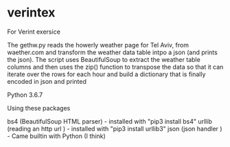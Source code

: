 # verintex
For Verint exersice

The gethw.py reads the howerly weather page for Tel Aviv, from waether.com and transform the 
weather data table intpo a json (and prints the json).
The script uses BeautifulSoup to extract the weather table columns and then uses the zip() function to 
transpose the data so that it can iterate over the rows for each hour and build a dictionary that is 
finally encoded in json and printed

Python 3.6.7

Using these packages 

bs4 (BeautifulSoup HTML parser) - installed with "pip3 install bs4" 
urllib (reading an http url ) - installed with "pip3 install urllib3"
json (json handler ) - Came builtin with Python (I think)
